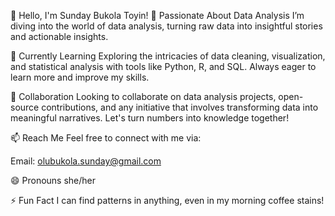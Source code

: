 👋 Hello, I'm Sunday Bukola Toyin!
👀 Passionate About Data Analysis
I’m diving into the world of data analysis, turning raw data into insightful stories and actionable insights.

🌱 Currently Learning
Exploring the intricacies of data cleaning, visualization, and statistical analysis with tools like Python, R, and SQL. Always eager to learn more and improve my skills.

💞️ Collaboration
Looking to collaborate on data analysis projects, open-source contributions, and any initiative that involves transforming data into meaningful narratives. Let's turn numbers into knowledge together!

📫 Reach Me
Feel free to connect with me via:

Email: olubukola.sunday@gmail.com

😄 Pronouns
she/her

⚡ Fun Fact
I can find patterns in anything, even in my morning coffee stains!

